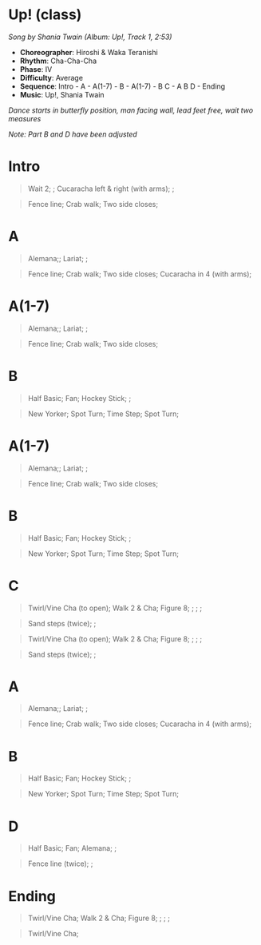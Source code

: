 # Up! (class)
*Song by Shania Twain (Album: Up!, Track 1, 2:53)*

* **Choreographer**: Hiroshi & Waka Teranishi
* **Rhythm**: Cha-Cha-Cha
* **Phase**: IV
* **Difficulty**: Average
* **Sequence**: Intro - A - A(1-7) - B - A(1-7) - B C - A B D - Ending
* **Music**: Up!, Shania Twain


*Dance starts in butterfly position, man facing wall, lead feet free, wait two measures*


*Note: Part B and D have been adjusted*


# Intro

> Wait 2; ; Cucaracha left & right (with arms); ;

> Fence line; Crab walk; Two side closes;

# A

> Alemana;; Lariat; ;

> Fence line; Crab walk; Two side closes; Cucaracha in 4 (with arms);

# A(1-7)

> Alemana;; Lariat; ;

> Fence line; Crab walk; Two side closes;

# B


> Half Basic; Fan; Hockey Stick; ;


> New Yorker; Spot Turn; Time Step; Spot Turn;

# A(1-7)

> Alemana;; Lariat; ;

> Fence line; Crab walk; Two side closes;

# B


> Half Basic; Fan; Hockey Stick; ;


> New Yorker; Spot Turn; Time Step; Spot Turn;



# C

> Twirl/Vine Cha (to open); Walk 2 & Cha; Figure 8; ; ; ;

> Sand steps (twice); ;

> Twirl/Vine Cha (to open); Walk 2 & Cha; Figure 8; ; ; ;

> Sand steps (twice); ;

# A

> Alemana;; Lariat; ;

> Fence line; Crab walk; Two side closes; Cucaracha in 4 (with arms);

# B


> Half Basic; Fan; Hockey Stick; ;


> New Yorker; Spot Turn; Time Step; Spot Turn;


# D

> Half Basic; Fan; Alemana; ;

> Fence line (twice); ;

# Ending

> Twirl/Vine Cha; Walk 2 & Cha; Figure 8; ; ; ;

> Twirl/Vine Cha;


